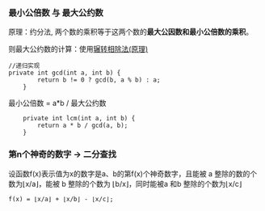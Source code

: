 ### 最小公倍数 与 最大公约数
原理：约分法, 两个数的乘积等于这两个数的**最大公因数和最小公倍数的乘积**。

则最大公约数的计算：使用[辗转相除法(原理)](https://blog.csdn.net/weixin_43886797/article/details/85569998)
```
//递归实现
private int gcd(int a, int b) {
		return b != 0 ? gcd(b, a % b) : a;
	}
```
最小公倍数 = a*b / 最大公约数
```
	private int lcm(int a, int b) {
		return a * b / gcd(a, b);
	}
```
### 第n个神奇的数字 → 二分查找
设函数f(x)表示值为x的数字是a、b的第f(x)个神奇数字，且能被 a 整除的数的个数为⌊x/a⌋，能被 b 整除的个数为 ⌊b/x⌋，同时能被a 和b 整除的个数为⌊x/c⌋
````
f(x) = ⌊x/a⌋ + ⌊x/b⌋ - ⌊x/c⌋;
````